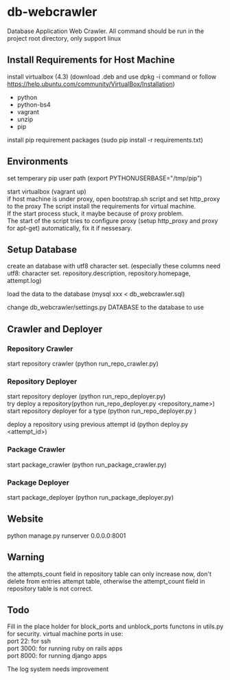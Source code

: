 # db-webcrawler                                                                                                                                

Database Application Web Crawler. All command should be run in the project root directory, only support linux

## Install Requirements for Host Machine                                        
install virtualbox (4.3) (download .deb and use dpkg -i command or follow https://help.ubuntu.com/community/VirtualBox/Installation)

* python
* python-bs4
* vagrant
* unzip
* pip

install pip requirement packages (sudo pip install -r requirements.txt)         

## Environments                                                                 

set temperary pip user path (export PYTHONUSERBASE="/tmp/pip")                  

start virtualbox (vagrant up)                                                   
if host machine is under proxy, open bootstrap.sh script and set http_proxy to the proxy
The script install the requirements for virtual machine.                        
If the start process stuck, it maybe because of proxy problem.                  
The start of the script tries to configure proxy (setup http_proxy and proxy for apt-get) automatically, fix it if nessesary.

## Setup Database                                                               

create an database with utf8 character set. (especially these columns need utf8: character set. repository.description, repository.homepage, attempt.log)

load the data to the database (mysql xxx < db_webcrawler.sql)                   

change db_webcrawler/settings.py  DATABASE to the database to use               

## Crawler and Deployer                                                         

### Repository Crawler                                                          
start repository crawler (python run_repo_crawler.py)

### Repository Deployer                                                         
start repository deployer (python run_repo_deployer.py)                         
try deploy a repository(python run_repo_deployer.py <repository_name>)          
start repository deployer for a type (python run_repo_deployer.py <django or ror>)

deploy a repository using previous attempt id (python deploy.py <attempt_id>)   

### Package Crawler                                                             
start package_crawler (python run_package_crawler.py)                           

### Package Deployer                                                            
start package_deployer (python run_package_deployer.py)                         

## Website                                                                      

python manage.py runserver 0.0.0.0:8001                                         

## Warning                                                                      
the attempts_count field in repository table can only increase now, don't delete from entries attempt table, otherwise the attempt_count field in repository table is not correct.

## Todo                                                                         
Fill in the place holder for block_ports and unblock_ports functons in utils.py for security.
virtual machine ports in use:                                                   
port 22: for ssh                                                                
port 3000: for running ruby on rails apps                                       
port 8000: for running django apps                                              

The log system needs improvement
